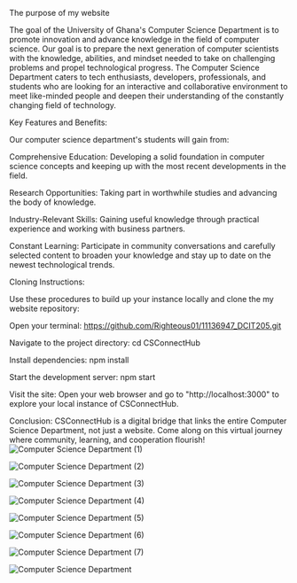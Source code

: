 The purpose of my website

The goal of the University of Ghana's Computer Science Department is to promote innovation and advance knowledge in the field of computer science. Our goal is to prepare the next generation of computer scientists with the knowledge, abilities, and mindset needed to take on challenging problems and propel technological progress.
The Computer Science Department caters to tech enthusiasts, developers, professionals, and students who are looking for an interactive and collaborative environment to meet like-minded people and deepen their understanding of the constantly changing field of technology.


Key Features and Benefits:

Our computer science department's students will gain from:

Comprehensive Education: Developing a solid foundation in computer science concepts and keeping up with the most recent developments in the field.

Research Opportunities: Taking part in worthwhile studies and advancing the body of knowledge.

Industry-Relevant Skills: Gaining useful knowledge through practical experience and working with business partners.

Constant Learning: Participate in community conversations and carefully selected content to broaden your knowledge and stay up to date on the newest technological trends.


Cloning Instructions:

Use these procedures to build up your instance locally and clone the my website repository:

Open your terminal:
https://github.com/Righteous01/11136947_DCIT205.git

Navigate to the project directory:
cd CSConnectHub

Install dependencies:
npm install

Start the development server:
npm start

Visit the site:
Open your web browser and go to "http://localhost:3000" to explore your local instance of CSConnectHub.

Conclusion:
CSConnectHub is a digital bridge that links the entire Computer Science Department, not just a website. Come along on this virtual journey where community, learning, and cooperation flourish!
![Computer Science Department (1)](https://github.com/Righteous01/11136947_DCIT205/assets/149685017/df5ef98d-8084-443a-97fb-c8507932c50f)



![Computer Science Department (2)](https://github.com/Righteous01/11136947_DCIT205/assets/149685017/c318f3e9-838c-43f6-9e49-20555ad6298a)





![Computer Science Department (3)](https://github.com/Righteous01/11136947_DCIT205/assets/149685017/11ed84d4-b6d7-4fa6-b071-8a27546428a1)




![Computer Science Department (4)](https://github.com/Righteous01/11136947_DCIT205/assets/149685017/56601b06-9308-40b5-83c4-2809b3d1d27c)



![Computer Science Department (5)](https://github.com/Righteous01/11136947_DCIT205/assets/149685017/0162461b-0941-4155-94d5-002049be4701)


![Computer Science Department (6)](https://github.com/Righteous01/11136947_DCIT205/assets/149685017/cefd01cf-2dbe-420a-8e2d-1b098bc159e0)

![Computer Science Department (7)](https://github.com/Righteous01/11136947_DCIT205/assets/149685017/f3a827e9-fde0-4621-837a-5f6e1cd68eaa)



![Computer Science Department](https://github.com/Righteous01/11136947_DCIT205/assets/149685017/1b342c14-8c51-4319-9f52-69cec203cd68)

